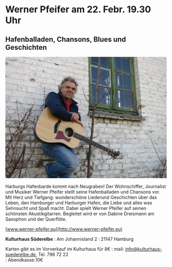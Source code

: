 # Werner Pfeifer am 22. Febr. 19.30 Uhr 

## Hafenballaden, Chansons, Blues und Geschichten 

![](/img/Pfeifer.jpg)

Harburgs Hafenbarde kommt nach Neugraben! Der Wohnschiffer, Journalist und Musiker Werner Pfeifer stellt seine
Hafenballaden und Chansons vor. Mit Herz und Tiefgang: wunderschöne Liederund Geschichten über das Leben,
den Hamburger und Harburger Hafen, die Liebe und alles was Sehnsucht und Spaß macht. Dabei spielt Werner Pfeifer auf
seinen schönsten Akustikgitarren. Begleitet wird er von Dabine Dreismann am Saxophon und der Querflöte. 

[www.werner-pfeifer.eu](http://www.werner-pfeifer.eu)

**Kulturhaus Süderelbe**
:   Am Johannisland 2 
:   21147 Hamburg  

Karten gibt es im Vorverkauf im Kulturhaus für 8€
:   mail: info@kulturhaus-suederelbe.de, Tel. 796 72 22  
:   Abendkasse:10€



